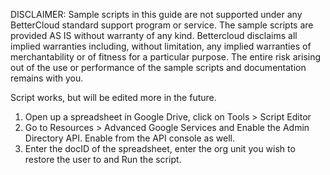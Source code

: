 DISCLAIMER: Sample scripts in this guide are not supported under any BetterCloud standard support program or service. The sample scripts are provided AS IS without warranty of any kind. Bettercloud disclaims all implied warranties including, without limitation, any implied warranties of merchantability or of fitness for a particular purpose. The entire risk arising out of the use or performance of the sample scripts and documentation remains with you.

Script works, but will be edited more in the future.

1) Open up a spreadsheet in Google Drive, click on Tools > Script Editor
2) Go to Resources > Advanced Google Services and Enable the Admin Directory API. Enable from the API console as well.
3) Enter the docID of the spreadsheet, enter the org unit you wish to restore the user to and Run the script.
